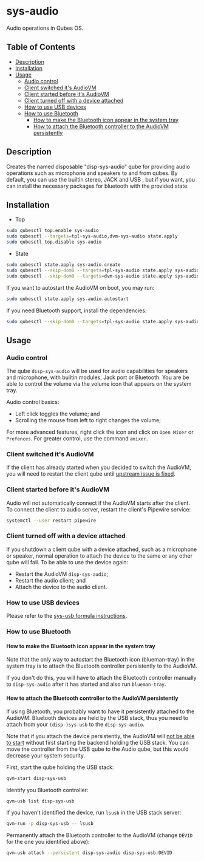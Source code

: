 # sys-audio

Audio operations in Qubes OS.

## Table of Contents

* [Description](#description)
* [Installation](#installation)
* [Usage](#usage)
  * [Audio control](#audio-control)
  * [Client switched it's AudioVM](#client-switched-its-audiovm)
  * [Client started before it's AudioVM](#client-started-before-its-audiovm)
  * [Client turned off with a device attached](#client-turned-off-with-a-device-attached)
  * [How to use USB devices](#how-to-use-usb-devices)
  * [How to use Bluetooth](#how-to-use-bluetooth)
    * [How to make the Bluetooth icon appear in the system tray](#how-to-make-the-bluetooth-icon-appear-in-the-system-tray)
    * [How to attach the Bluetooth controller to the AudioVM persistently](#how-to-attach-the-bluetooth-controller-to-the-audiovm-persistently)

## Description

Creates the named disposable "disp-sys-audio" qube for providing audio
operations such as microphone and speakers to and from qubes. By default, you
can use the builtin stereo, JACK and  USB , but if you want, you can install
the necessary packages for bluetooth with the provided state.

## Installation

- Top
```sh
sudo qubesctl top.enable sys-audio
sudo qubesctl --targets=tpl-sys-audio,dvm-sys-audio state.apply
sudo qubesctl top.disable sys-audio
```

- State
<!-- pkg:begin:post-install -->
```sh
sudo qubesctl state.apply sys-audio.create
sudo qubesctl --skip-dom0 --targets=tpl-sys-audio state.apply sys-audio.install
sudo qubesctl --skip-dom0 --targets=dvm-sys-audio state.apply sys-audio.configure-dvm
```
<!-- pkg:end:post-install -->

If you want to autostart the AudioVM on boot, you may run:
```sh
sudo qubesctl state.apply sys-audio.autostart
```

If you need Bluetooth support, install the dependencies:
```sh
sudo qubesctl --skip-dom0 --targets=tpl-sys-audio state.apply sys-audio.install-bluetooth
```

## Usage

### Audio control

The qube `disp-sys-audio` will be used for audio capabilities for speakers
and microphone, with builtin modules, Jack port or Bluetooth. You are be able
to control the volume via the volume icon that appears on the system tray.

Audio control basics:

- Left click toggles the volume; and
- Scrolling the mouse from left to right changes the volume;

For more advanced features, right click the icon and click on `Open Mixer` or
`Prefences`. For greater control, use the command `amixer`.

### Client switched it's AudioVM

If the client has already started when you decided to switch the AudioVM, you
will need to restart the client qube until [upstream issue is fixed](https://github.com/QubesOS/qubes-issues/issues/8975).

### Client started before it's AudioVM

Audio will not automatically connect if the AudioVM starts after the client.
To connect the client to audio server, restart the client's Pipewire service:
```sh
systemctl --user restart pipewire
```

### Client turned off with a device attached

If you shutdown a client qube with a device attached, such as a microphone or
speaker, normal operation to attach the device to the same or any other qube
will fail. To be able to use the device again:

- Restart the AudioVM `disp-sys-audio`;
- Restart the audio client; and
- Attach the device to the audio client.

### How to use USB devices

Please refer to the [sys-usb formula instructions](../sys-usb/README.md).

### How to use Bluetooth

#### How to make the Bluetooth icon appear in the system tray

Note that the only way to autostart the Bluetooth icon (blueman-tray) in the
system tray is to attach the Bluetooth controller persistently to the AudioVM.

If you don't do this, you will have to attach the Bluetooth controller
manually to `disp-sys-audio` after it has started and also run `blueman-tray`.

#### How to attach the Bluetooth controller to the AudioVM persistently

If using Bluetooth, you probably want to have it persistently attached to the
AudioVM. Bluetooth devices are held by the USB stack, thus you need to attach
from your `(disp-)sys-usb` to the `disp-sys-audio`.

Note that if you attach the device persistently, the AudioVM will
[not be able to start](https://github.com/QubesOS/qubes-issues/issues/8877)
without first starting the backend holding the USB stack. You can move the
controller from the USB qube to the Audio qube, but this would decrease your
system security.

First, start the qube holding the USB stack:
```sh
qvm-start disp-sys-usb
```

Identify you Bluetooth controller:
```
qvm-usb list disp-sys-usb
```

If you haven't identified the device, run `lsusb` in the USB stack server:
```sh
qvm-run -p disp-sys-usb -- lsusb
```

Permanently attach the Bluetooth controller to the AudioVM (change `DEVID` for
the one you identified above):
```sh
qvm-usb attach --persistent disp-sys-audio disp-sys-usb:DEVID
```
